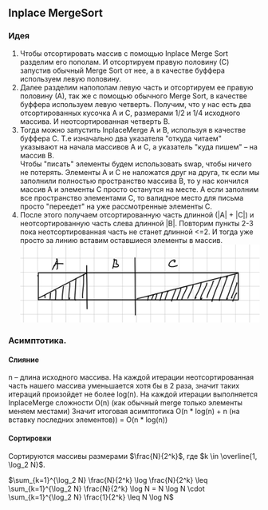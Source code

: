## Inplace MergeSort
### Идея
1. Чтобы отсортировать массив с помощью Inplace Merge Sort разделим его пополам. И отсортируем правую половину (С) запустив обычный Merge Sort от нее, а в качестве буффера используем левую половину. 
2. Далее разделим напополам левую часть и отсортируем ее правую половину (А), так же с помощью обычного Merge Sort, в качестве буффера используем левую четверть. Получим, что у нас есть два отсортированных кусочка А и С, размерами 1/2 и 1/4 исходного массива. И неотсортированная четверть В. 
3. Тогда можно запустить InplaceMerge А и В, используя в качестве буффера С. Т.е изначально два указателя "откуда читаем" указывают на начала массивов А и С, а указатель "куда пишем" – на массив В.  
Чтобы "писать" элементы будем использовать swap, чтобы ничего не потерять. Элементы А и С не наложатся друг на друга, тк если мы заполнили полностью пространство массива В, то у нас кончился массив А и элементы С просто останутся на месте. А если заполним все пространство элементами С, то валидное место для письма просто "переедет" на уже рассмотренные элементы С. 
4. После этого получаем отсортированную часть длинной (|A| + |C|) и неотсортированную часть слева длинной |В|. Повторим пункты 2-3 пока неотсортированная часть не станет длинной <=2. И тогда уже просто за линию вставим оставшиеся элементы в массив. 
![alt text](pic/telegram-cloud-photo-size-2-5325566491795514151-y.jpg)
### Асимптотика.
#### Слияние 
n – длина исходного массива. 
На каждой итерации неотсортированная часть нашего массива уменьшается хотя бы в 2 раза, значит таких итераций произойдет не более log(n). На каждой итерации выполняется InplaceMerge сложности O(n) (как обычный merge только элементы меняем местами)
Значит итоговая асимптотика O(n * log(n) + n (на вставку последних элементов)) = O(n * log(n))

#### Сортировки
Сортируются массивы размерами $\frac{N}{2^k}$, где $k \in \overline{1, \log_2 N}$.


$\sum_{k=1}^{\log_2 N} \frac{N}{2^k} \log \frac{N}{2^k} \leq \sum_{k=1}^{\log_2 N} \frac{N}{2^k} \log N = N \log N \cdot \sum_{k=1}^{\log_2 N} \frac{1}{2^k} \leq N \log N$

